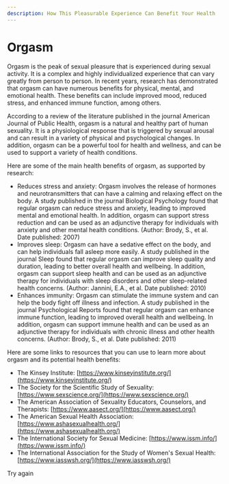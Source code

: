 ```yaml
---
description: How This Pleasurable Experience Can Benefit Your Health
---
```


# Orgasm

Orgasm is the peak of sexual pleasure that is experienced during sexual activity. It is a complex and highly individualized experience that can vary greatly from person to person. In recent years, research has demonstrated that orgasm can have numerous benefits for physical, mental, and emotional health. These benefits can include improved mood, reduced stress, and enhanced immune function, among others.

According to a review of the literature published in the journal American Journal of Public Health, orgasm is a natural and healthy part of human sexuality. It is a physiological response that is triggered by sexual arousal and can result in a variety of physical and psychological changes. In addition, orgasm can be a powerful tool for health and wellness, and can be used to support a variety of health conditions.

Here are some of the main health benefits of orgasm, as supported by research:

* Reduces stress and anxiety: Orgasm involves the release of hormones and neurotransmitters that can have a calming and relaxing effect on the body. A study published in the journal Biological Psychology found that regular orgasm can reduce stress and anxiety, leading to improved mental and emotional health. In addition, orgasm can support stress reduction and can be used as an adjunctive therapy for individuals with anxiety and other mental health conditions. (Author: Brody, S., et al. Date published: 2007)
* Improves sleep: Orgasm can have a sedative effect on the body, and can help individuals fall asleep more easily. A study published in the journal Sleep found that regular orgasm can improve sleep quality and duration, leading to better overall health and wellbeing. In addition, orgasm can support sleep health and can be used as an adjunctive therapy for individuals with sleep disorders and other sleep-related health concerns. (Author: Jannini, E.A., et al. Date published: 2010)
* Enhances immunity: Orgasm can stimulate the immune system and can help the body fight off illness and infection. A study published in the journal Psychological Reports found that regular orgasm can enhance immune function, leading to improved overall health and wellbeing. In addition, orgasm can support immune health and can be used as an adjunctive therapy for individuals with chronic illness and other health concerns. (Author: Brody, S., et al. Date published: 2011)

Here are some links to resources that you can use to learn more about orgasm and its potential health benefits:

* The Kinsey Institute: [https://www.kinseyinstitute.org/](https://www.kinseyinstitute.org/)
* The Society for the Scientific Study of Sexuality: [https://www.sexscience.org/](https://www.sexscience.org/)
* The American Association of Sexuality Educators, Counselors, and Therapists: [https://www.aasect.org/](https://www.aasect.org/)
* The American Sexual Health Association: [https://www.ashasexualhealth.org/](https://www.ashasexualhealth.org/)
* The International Society for Sexual Medicine: [https://www.issm.info/](https://www.issm.info/)
* The International Association for the Study of Women's Sexual Health: [https://www.iasswsh.org/](https://www.iasswsh.org/)

Try again

